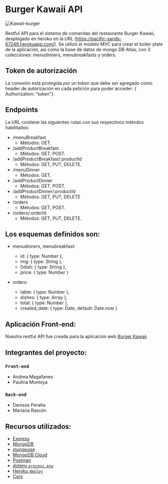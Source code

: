 # Burger Kawaii API
![Kawaii-burger](https://i.ibb.co/j86FS6q/Burguer-Kawaii.png)

Restful API para el sistema de comandas del restaurante Burger Kawaii, desplegado en heroku en la URL (https://pacific-sands-67249.herokuapp.com/). Se utilizó el modelo MVC para crear el boiler plate de la aplicación, así como la base de datos de mongo DB Atlas, con 3 colecciones: menudinners, menubreakfasts y orders. 

## Token de autorización

La conexión está protegida por un token que debe ser agregado como header de autorización en cada petición para poder acceder: { Authorization: "token"}.

## Endpoints

La URL contiene las siguientes rutas con sus respectivos métodos habilitados:

* /menuBreakfast 
    * Métodos: GET.
* /addProductBreakfast
    * Métodos: GET, POST.
* /addProductBreakfast/:productId
    * Métodos: GET, PUT, DELETE.
*  /menuDinner
    * Métodos: GET.
* /addProductDinner
    * Métodos: GET, POST.
* /addProductDinner/:productId
    * Métodos: GET, PUT, DELETE
* /orders
    * Métodos: GET, POST.
* /orders/:orderId
    * Métodos: GET, PUT, DELETE.


## Los esquemas definidos son:
* menudinners, menubreakfast:
    * id: {
        type: Number
    }, 
    *  img: {
        type: String
    },
    * 0dish: {
        type: String
    },
    * price: {
        type: Number
    }

 * orders:
    * table: {
        type: Number
    },
    * dishes: {
        type: Array
    },
    * total: {
        type: Number
    }, 
    * created_date: {
        type: Date,
        default: Date.now
    }

## Aplicación Front-end:
Nuestra restful API fue creada para la aplicación web [Burger Kawaii](https://paulinamontoya.github.io/burger-kawaii/).

## Integrantes del proyecto:
### `Front-end`
* Andrea Magallanes
* Paulina Montoya
### `Back-end`
* Denisse Peralta
* Mariana Rascón

## Recursos utilizados:

* [Express](https://expressjs.com/)
* [MongoDB](https://www.mongodb.com/)
* [mongoose](https://mongoosejs.com/)
* [MongoDB Cloud](https://cloud.mongodb.com/)
* [Postman](https://www.getpostman.com)
* [dotenv `process.env`](https://www.npmjs.com/package/dotenv)
* [Heroku `deploy`](https://www.heroku.com/)
* [Cors](https://www.npmjs.com/package/cors)

